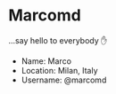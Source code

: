 # Marcomd 
...say hello to everybody :raised_hand:

* Name: Marco
* Location: Milan, Italy
* Username: @marcomd
